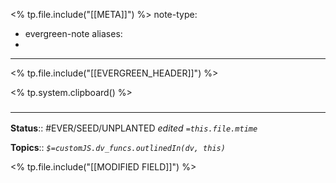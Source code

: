
<% tp.file.include("[[META]]") %>
note-type:
- evergreen-note
aliases:
-
---
<% tp.file.include("[[EVERGREEN_HEADER]]") %>

<% tp.system.clipboard() %>

### <hr class="footnote"/>

**Status**:: #EVER/SEED/UNPLANTED
*edited `=this.file.mtime`*

**Topics**::
*`$=customJS.dv_funcs.outlinedIn(dv, this)`*

<% tp.file.include("[[MODIFIED FIELD]]") %>
